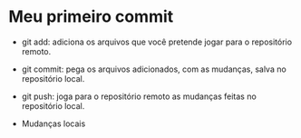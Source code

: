 # Meu primeiro commit

- git add: adiciona os arquivos que você pretende jogar para o repositório remoto.
- git commit: pega os arquivos adicionados, com as mudanças, salva no repositório local.
- git push: joga para o repositório remoto as mudanças feitas no repositório local.

- Mudanças locais
